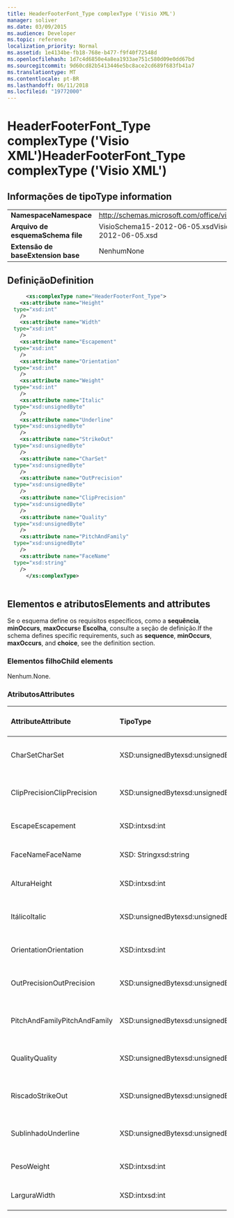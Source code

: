 ```yaml
---
title: HeaderFooterFont_Type complexType ('Visio XML')
manager: soliver
ms.date: 03/09/2015
ms.audience: Developer
ms.topic: reference
localization_priority: Normal
ms.assetid: 1e4134be-fb18-768e-b477-f9f40f72548d
ms.openlocfilehash: 1d7c4d6850e4a8ea1933ae751c580d09e0dd67bd
ms.sourcegitcommit: 9d60cd82b5413446e5bc8ace2cd689f683fb41a7
ms.translationtype: MT
ms.contentlocale: pt-BR
ms.lasthandoff: 06/11/2018
ms.locfileid: "19772000"
---
```

# <a name="headerfooterfonttype-complextype-visio-xml"></a><span data-ttu-id="d8eb6-102">HeaderFooterFont_Type complexType ('Visio XML')</span><span class="sxs-lookup"><span data-stu-id="d8eb6-102">HeaderFooterFont_Type complexType ('Visio XML')</span></span>

## <a name="type-information"></a><span data-ttu-id="d8eb6-103">Informações de tipo</span><span class="sxs-lookup"><span data-stu-id="d8eb6-103">Type information</span></span>

|||
|:-----|:-----|
|<span data-ttu-id="d8eb6-104">**Namespace**</span><span class="sxs-lookup"><span data-stu-id="d8eb6-104">**Namespace**</span></span> <br/> |http://schemas.microsoft.com/office/visio/2011/1/core  <br/> |
|<span data-ttu-id="d8eb6-105">**Arquivo de esquema**</span><span class="sxs-lookup"><span data-stu-id="d8eb6-105">**Schema file**</span></span> <br/> |<span data-ttu-id="d8eb6-106">VisioSchema15-2012-06-05.xsd</span><span class="sxs-lookup"><span data-stu-id="d8eb6-106">VisioSchema15-2012-06-05.xsd</span></span>  <br/> |
|<span data-ttu-id="d8eb6-107">**Extensão de base**</span><span class="sxs-lookup"><span data-stu-id="d8eb6-107">**Extension base**</span></span> <br/> |<span data-ttu-id="d8eb6-108">Nenhum</span><span class="sxs-lookup"><span data-stu-id="d8eb6-108">None</span></span>  <br/> |
   
## <a name="definition"></a><span data-ttu-id="d8eb6-109">Definição</span><span class="sxs-lookup"><span data-stu-id="d8eb6-109">Definition</span></span>

```XML
      <xs:complexType name="HeaderFooterFont_Type">
    <xs:attribute name="Height"
  type="xsd:int"
    />
    <xs:attribute name="Width"
  type="xsd:int"
    />
    <xs:attribute name="Escapement"
  type="xsd:int"
    />
    <xs:attribute name="Orientation"
  type="xsd:int"
    />
    <xs:attribute name="Weight"
  type="xsd:int"
    />
    <xs:attribute name="Italic"
  type="xsd:unsignedByte"
    />
    <xs:attribute name="Underline"
  type="xsd:unsignedByte"
    />
    <xs:attribute name="StrikeOut"
  type="xsd:unsignedByte"
    />
    <xs:attribute name="CharSet"
  type="xsd:unsignedByte"
    />
    <xs:attribute name="OutPrecision"
  type="xsd:unsignedByte"
    />
    <xs:attribute name="ClipPrecision"
  type="xsd:unsignedByte"
    />
    <xs:attribute name="Quality"
  type="xsd:unsignedByte"
    />
    <xs:attribute name="PitchAndFamily"
  type="xsd:unsignedByte"
    />
    <xs:attribute name="FaceName"
  type="xsd:string"
    />
      </xs:complexType>
      
```

## <a name="elements-and-attributes"></a><span data-ttu-id="d8eb6-110">Elementos e atributos</span><span class="sxs-lookup"><span data-stu-id="d8eb6-110">Elements and attributes</span></span>

<span data-ttu-id="d8eb6-111">Se o esquema define os requisitos específicos, como a **sequência**, **minOccurs**, **maxOccurs**e **Escolha**, consulte a seção de definição.</span><span class="sxs-lookup"><span data-stu-id="d8eb6-111">If the schema defines specific requirements, such as **sequence**, **minOccurs**, **maxOccurs**, and **choice**, see the definition section.</span></span> 
  
### <a name="child-elements"></a><span data-ttu-id="d8eb6-112">Elementos filho</span><span class="sxs-lookup"><span data-stu-id="d8eb6-112">Child elements</span></span>

<span data-ttu-id="d8eb6-113">Nenhum.</span><span class="sxs-lookup"><span data-stu-id="d8eb6-113">None.</span></span>
  
### <a name="attributes"></a><span data-ttu-id="d8eb6-114">Atributos</span><span class="sxs-lookup"><span data-stu-id="d8eb6-114">Attributes</span></span>

|<span data-ttu-id="d8eb6-115">**Attribute**</span><span class="sxs-lookup"><span data-stu-id="d8eb6-115">**Attribute**</span></span>|<span data-ttu-id="d8eb6-116">**Tipo**</span><span class="sxs-lookup"><span data-stu-id="d8eb6-116">**Type**</span></span>|<span data-ttu-id="d8eb6-117">**Obrigatório**</span><span class="sxs-lookup"><span data-stu-id="d8eb6-117">**Required**</span></span>|<span data-ttu-id="d8eb6-118">**Descrição**</span><span class="sxs-lookup"><span data-stu-id="d8eb6-118">**Description**</span></span>|<span data-ttu-id="d8eb6-119">**Valores possíveis**</span><span class="sxs-lookup"><span data-stu-id="d8eb6-119">**Possible values**</span></span>|
|:-----|:-----|:-----|:-----|:-----|
|<span data-ttu-id="d8eb6-120">CharSet</span><span class="sxs-lookup"><span data-stu-id="d8eb6-120">CharSet</span></span>  <br/> |<span data-ttu-id="d8eb6-121">XSD:unsignedByte</span><span class="sxs-lookup"><span data-stu-id="d8eb6-121">xsd:unsignedByte</span></span>  <br/> |<span data-ttu-id="d8eb6-122">opcional</span><span class="sxs-lookup"><span data-stu-id="d8eb6-122">optional</span></span>  <br/> ||<span data-ttu-id="d8eb6-123">Valores do tipo xsd:unsignedByte.</span><span class="sxs-lookup"><span data-stu-id="d8eb6-123">Values of the xsd:unsignedByte type.</span></span>  <br/> |
|<span data-ttu-id="d8eb6-124">ClipPrecision</span><span class="sxs-lookup"><span data-stu-id="d8eb6-124">ClipPrecision</span></span>  <br/> |<span data-ttu-id="d8eb6-125">XSD:unsignedByte</span><span class="sxs-lookup"><span data-stu-id="d8eb6-125">xsd:unsignedByte</span></span>  <br/> |<span data-ttu-id="d8eb6-126">opcional</span><span class="sxs-lookup"><span data-stu-id="d8eb6-126">optional</span></span>  <br/> ||<span data-ttu-id="d8eb6-127">Valores do tipo xsd:unsignedByte.</span><span class="sxs-lookup"><span data-stu-id="d8eb6-127">Values of the xsd:unsignedByte type.</span></span>  <br/> |
|<span data-ttu-id="d8eb6-128">Escape</span><span class="sxs-lookup"><span data-stu-id="d8eb6-128">Escapement</span></span>  <br/> |<span data-ttu-id="d8eb6-129">XSD:int</span><span class="sxs-lookup"><span data-stu-id="d8eb6-129">xsd:int</span></span>  <br/> |<span data-ttu-id="d8eb6-130">opcional</span><span class="sxs-lookup"><span data-stu-id="d8eb6-130">optional</span></span>  <br/> ||<span data-ttu-id="d8eb6-131">Valores do tipo xsd:int.</span><span class="sxs-lookup"><span data-stu-id="d8eb6-131">Values of the xsd:int type.</span></span>  <br/> |
|<span data-ttu-id="d8eb6-132">FaceName</span><span class="sxs-lookup"><span data-stu-id="d8eb6-132">FaceName</span></span>  <br/> |<span data-ttu-id="d8eb6-133">XSD: String</span><span class="sxs-lookup"><span data-stu-id="d8eb6-133">xsd:string</span></span>  <br/> |<span data-ttu-id="d8eb6-134">opcional</span><span class="sxs-lookup"><span data-stu-id="d8eb6-134">optional</span></span>  <br/> ||<span data-ttu-id="d8eb6-135">Valores do tipo xsd: String.</span><span class="sxs-lookup"><span data-stu-id="d8eb6-135">Values of the xsd:string type.</span></span>  <br/> |
|<span data-ttu-id="d8eb6-136">Altura</span><span class="sxs-lookup"><span data-stu-id="d8eb6-136">Height</span></span>  <br/> |<span data-ttu-id="d8eb6-137">XSD:int</span><span class="sxs-lookup"><span data-stu-id="d8eb6-137">xsd:int</span></span>  <br/> |<span data-ttu-id="d8eb6-138">opcional</span><span class="sxs-lookup"><span data-stu-id="d8eb6-138">optional</span></span>  <br/> ||<span data-ttu-id="d8eb6-139">Valores do tipo xsd:int.</span><span class="sxs-lookup"><span data-stu-id="d8eb6-139">Values of the xsd:int type.</span></span>  <br/> |
|<span data-ttu-id="d8eb6-140">Itálico</span><span class="sxs-lookup"><span data-stu-id="d8eb6-140">Italic</span></span>  <br/> |<span data-ttu-id="d8eb6-141">XSD:unsignedByte</span><span class="sxs-lookup"><span data-stu-id="d8eb6-141">xsd:unsignedByte</span></span>  <br/> |<span data-ttu-id="d8eb6-142">opcional</span><span class="sxs-lookup"><span data-stu-id="d8eb6-142">optional</span></span>  <br/> ||<span data-ttu-id="d8eb6-143">Valores do tipo xsd:unsignedByte.</span><span class="sxs-lookup"><span data-stu-id="d8eb6-143">Values of the xsd:unsignedByte type.</span></span>  <br/> |
|<span data-ttu-id="d8eb6-144">Orientation</span><span class="sxs-lookup"><span data-stu-id="d8eb6-144">Orientation</span></span>  <br/> |<span data-ttu-id="d8eb6-145">XSD:int</span><span class="sxs-lookup"><span data-stu-id="d8eb6-145">xsd:int</span></span>  <br/> |<span data-ttu-id="d8eb6-146">opcional</span><span class="sxs-lookup"><span data-stu-id="d8eb6-146">optional</span></span>  <br/> ||<span data-ttu-id="d8eb6-147">Valores do tipo xsd:int.</span><span class="sxs-lookup"><span data-stu-id="d8eb6-147">Values of the xsd:int type.</span></span>  <br/> |
|<span data-ttu-id="d8eb6-148">OutPrecision</span><span class="sxs-lookup"><span data-stu-id="d8eb6-148">OutPrecision</span></span>  <br/> |<span data-ttu-id="d8eb6-149">XSD:unsignedByte</span><span class="sxs-lookup"><span data-stu-id="d8eb6-149">xsd:unsignedByte</span></span>  <br/> |<span data-ttu-id="d8eb6-150">opcional</span><span class="sxs-lookup"><span data-stu-id="d8eb6-150">optional</span></span>  <br/> ||<span data-ttu-id="d8eb6-151">Valores do tipo xsd:unsignedByte.</span><span class="sxs-lookup"><span data-stu-id="d8eb6-151">Values of the xsd:unsignedByte type.</span></span>  <br/> |
|<span data-ttu-id="d8eb6-152">PitchAndFamily</span><span class="sxs-lookup"><span data-stu-id="d8eb6-152">PitchAndFamily</span></span>  <br/> |<span data-ttu-id="d8eb6-153">XSD:unsignedByte</span><span class="sxs-lookup"><span data-stu-id="d8eb6-153">xsd:unsignedByte</span></span>  <br/> |<span data-ttu-id="d8eb6-154">opcional</span><span class="sxs-lookup"><span data-stu-id="d8eb6-154">optional</span></span>  <br/> ||<span data-ttu-id="d8eb6-155">Valores do tipo xsd:unsignedByte.</span><span class="sxs-lookup"><span data-stu-id="d8eb6-155">Values of the xsd:unsignedByte type.</span></span>  <br/> |
|<span data-ttu-id="d8eb6-156">Quality</span><span class="sxs-lookup"><span data-stu-id="d8eb6-156">Quality</span></span>  <br/> |<span data-ttu-id="d8eb6-157">XSD:unsignedByte</span><span class="sxs-lookup"><span data-stu-id="d8eb6-157">xsd:unsignedByte</span></span>  <br/> |<span data-ttu-id="d8eb6-158">opcional</span><span class="sxs-lookup"><span data-stu-id="d8eb6-158">optional</span></span>  <br/> ||<span data-ttu-id="d8eb6-159">Valores do tipo xsd:unsignedByte.</span><span class="sxs-lookup"><span data-stu-id="d8eb6-159">Values of the xsd:unsignedByte type.</span></span>  <br/> |
|<span data-ttu-id="d8eb6-160">Riscado</span><span class="sxs-lookup"><span data-stu-id="d8eb6-160">StrikeOut</span></span>  <br/> |<span data-ttu-id="d8eb6-161">XSD:unsignedByte</span><span class="sxs-lookup"><span data-stu-id="d8eb6-161">xsd:unsignedByte</span></span>  <br/> |<span data-ttu-id="d8eb6-162">opcional</span><span class="sxs-lookup"><span data-stu-id="d8eb6-162">optional</span></span>  <br/> ||<span data-ttu-id="d8eb6-163">Valores do tipo xsd:unsignedByte.</span><span class="sxs-lookup"><span data-stu-id="d8eb6-163">Values of the xsd:unsignedByte type.</span></span>  <br/> |
|<span data-ttu-id="d8eb6-164">Sublinhado</span><span class="sxs-lookup"><span data-stu-id="d8eb6-164">Underline</span></span>  <br/> |<span data-ttu-id="d8eb6-165">XSD:unsignedByte</span><span class="sxs-lookup"><span data-stu-id="d8eb6-165">xsd:unsignedByte</span></span>  <br/> |<span data-ttu-id="d8eb6-166">opcional</span><span class="sxs-lookup"><span data-stu-id="d8eb6-166">optional</span></span>  <br/> ||<span data-ttu-id="d8eb6-167">Valores do tipo xsd:unsignedByte.</span><span class="sxs-lookup"><span data-stu-id="d8eb6-167">Values of the xsd:unsignedByte type.</span></span>  <br/> |
|<span data-ttu-id="d8eb6-168">Peso</span><span class="sxs-lookup"><span data-stu-id="d8eb6-168">Weight</span></span>  <br/> |<span data-ttu-id="d8eb6-169">XSD:int</span><span class="sxs-lookup"><span data-stu-id="d8eb6-169">xsd:int</span></span>  <br/> |<span data-ttu-id="d8eb6-170">opcional</span><span class="sxs-lookup"><span data-stu-id="d8eb6-170">optional</span></span>  <br/> ||<span data-ttu-id="d8eb6-171">Valores do tipo xsd:int.</span><span class="sxs-lookup"><span data-stu-id="d8eb6-171">Values of the xsd:int type.</span></span>  <br/> |
|<span data-ttu-id="d8eb6-172">Largura</span><span class="sxs-lookup"><span data-stu-id="d8eb6-172">Width</span></span>  <br/> |<span data-ttu-id="d8eb6-173">XSD:int</span><span class="sxs-lookup"><span data-stu-id="d8eb6-173">xsd:int</span></span>  <br/> |<span data-ttu-id="d8eb6-174">opcional</span><span class="sxs-lookup"><span data-stu-id="d8eb6-174">optional</span></span>  <br/> ||<span data-ttu-id="d8eb6-175">Valores do tipo xsd:int.</span><span class="sxs-lookup"><span data-stu-id="d8eb6-175">Values of the xsd:int type.</span></span>  <br/> |
   

